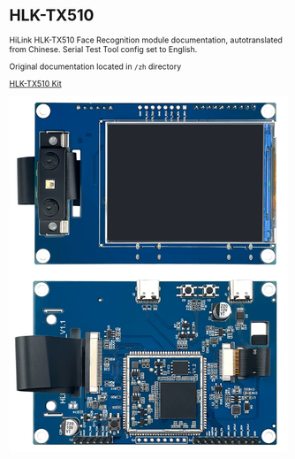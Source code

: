 # HLK-TX510

HiLink HLK-TX510 Face Recognition module documentation, autotranslated from Chinese. Serial Test Tool config set to English.

Original documentation located in `/zh` directory

[HLK-TX510 Kit](https://s.click.aliexpress.com/e/_DdvOk2r)

![Board image](HLK-TX510.png)
